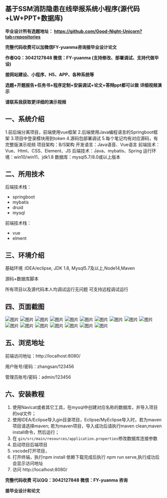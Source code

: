 ## 基于SSM消防隐患在线举报系统小程序(源代码+LW+PPT+数据库)
**毕业设计所有选题地址： https://github.com/Good-Night-Unicorn?tab=repositories**

**完整代码收费可以加微信FY-yuanma咨询接毕业设计论文**

**作者QQ：3042127848 微信：FY-yuanma (支持修改、部署调试、支持代做毕设)**

**接网站建设、小程序、H5、APP、各种系统等**

**选题+开题报告+任务书+程序定制+安装调试+论文+答辩ppt都可以做**
**详细视频演示**

**请联系我获取更详细的演示视频**

## 一、系统介绍

1.前后端分离项目，前端使用vue框架
2.后端使用Java编程语言的Springboot框架
3.项目中登录模块用到token
4.源码包部署调试
5.每个笔记均有对应源码，有完整版演示视频
项目架构：B/S架构
开发语言：Java语音、Vue语言
前端技术：Vue、Html、CSS、Element、JS
后端技术：Java、mybatis、Spring
运行环境：win10/win11、jdk1.8
数据库：mysql5.7/8.0或以上版本

## 二、所用技术

后端技术栈：

- springboot
- mybatis
- druid
- mysql

前端技术栈：

- vue
- elment



## 三、环境介绍

基础环境 :IDEA/eclipse, JDK 1.8, Mysql5.7及以上,Node14,Maven

源码+数据库脚本

所有项目以及源代码本人均调试运行无问题 可支持远程调试运行

## 四、页面截图
![图片](https://github.com/user-attachments/assets/41e6eefd-0558-41ca-ade0-42d808d60423)
![图片](https://github.com/user-attachments/assets/c0b9fd39-0eb4-4136-8fff-13e80a6cacc5)
![图片](https://github.com/user-attachments/assets/1af67855-22e6-4b3b-8529-051b2cbdc9e5)
![图片](https://github.com/user-attachments/assets/5f64c6bd-fb32-4f25-8213-3294e9675195)
![图片](https://github.com/user-attachments/assets/8337b86b-cc5e-4ef5-972f-235fe1651e0b)
![图片](https://github.com/user-attachments/assets/379b284a-bc0a-412c-976b-57047d52a02c)
![图片](https://github.com/user-attachments/assets/ec78b0dd-7e00-492a-8015-d89a5c779f54)
![图片](https://github.com/user-attachments/assets/4ed87bd9-f9ad-4b4c-8ef4-29b0efdb1d36)
![图片](https://github.com/user-attachments/assets/fc00dcde-1842-4e9d-88ae-829fc2debe67)
![图片](https://github.com/user-attachments/assets/177eef9e-7b42-4abf-8f24-d885170b5182)
![图片](https://github.com/user-attachments/assets/636edab6-117a-4ca6-b18b-bfaeeb4cfee5)
![图片](https://github.com/user-attachments/assets/0ed61f86-763a-4614-9669-6e73b09c405e)
![图片](https://github.com/user-attachments/assets/1d57741c-b1e1-42f4-8562-135b0f01ed35)
![图片](https://github.com/user-attachments/assets/285502f3-554e-4a38-aef3-765d9ea80101)
![图片](https://github.com/user-attachments/assets/51018160-3dd4-411b-9c62-391c4baf8167)
![图片](https://github.com/user-attachments/assets/84f84ca3-0f8b-46e6-b37d-ed681afa9e59)
![图片](https://github.com/user-attachments/assets/6cb3c335-5ab1-4a83-97ab-233ddc28e0e4)
## 五、浏览地址

前端访问地址：http://localhost:8080/

用户账号/密码：zhangsan/123456

管理员账号/密码：admin/123456  

## 六、安装教程

1. 使用Navicat或者其它工具，在mysql中创建对应名称的数据库，并导入项目的sql文件；
2. 使用IDEA/Eclipse导入gin目录项目，Eclipse/MyEclipse导入时，若为maven项目请选择maven;
   若为maven项目，导入成功后请执行maven clean;maven install命令，然后运行；
3. 在 `gin/src/main/resources/application.properties`修改数据库连接参数
4. 启动项目后端项目 
5. vscode打开项目，
6. 打开终端，执行npm install 依赖下载完成后执行 npm run serve,执行成功后会显示访问地址
7. 访问  http://localhost:8080/

**完整代码收费  可以QQ：3042127848 微信：FY-yuanma 咨询**

**接毕业设计和论文**
